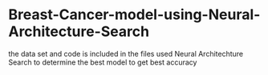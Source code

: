 # Breast-Cancer-model-using-Neural-Architecture-Search
the data set and code is included in the files
used Neural Architechture Search to determine the best model to get best accuracy
